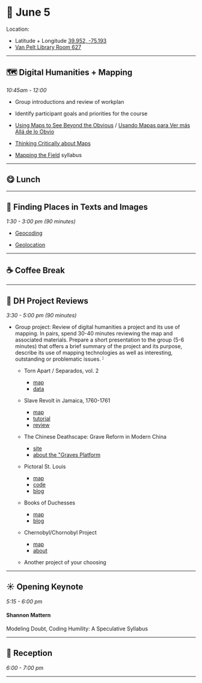 # 🌱 June 5

Location:

- Latitude + Longitude [39.952, -75.193](https://www.openstreetmap.org/#map=18/39.95268/-75.19372) 
- [Van Pelt Library Room 627](https://www.library.upenn.edu/floor-plans/vanpelt/sixth)

<hr>

## 🗺️ Digital Humanities + Mapping
_10:45am - 12:00_ 

- Group introductions and review of workplan 
- Identify participant goals and priorities for the course 
- [Using Maps to See Beyond the Obvious](https://kit.exposingtheinvisible.org/en/maps.html) / [Usando Mapas para Ver más Allá de lo Obvio](https://kit.exposingtheinvisible.org/es/maps.html)

- [Thinking Critically about Maps](https://kit.exposingtheinvisible.org/en/critical-maps.html)

- [Mapping the Field](https://mappingthefield.wordsinspace.net/2021/) syllabus

<hr>

## 😋 Lunch

<hr>

## 🎯 Finding Places in Texts and Images
_1:30 - 3:00 pm (90 minutes)_

- [Geocoding](https://programminghistorian.org/en/lessons/finding-places-world-historical-gazetteer)

- [Geolocation](https://www.bellingcat.com/tag/geolocation/)


<hr>

## ☕ Coffee Break

<hr>


## 🦮 DH Project Reviews
_3:30 - 5:00 pm (90 minutes)_ 

- Group project: Review of digital humanities a project and its use of mapping. In pairs, spend 30-40 minutes reviewing the map and associated materials. Prepare a short presentation to the group (5-6 minutes) that offers a brief summary of the project and its purpose, describe its use of mapping technologies as well as interesting, outstanding or problematic issues. <sup style="font-size: 50%;">[1](https://reviewsindh.pubpub.org/review-process)</sup> 

    - Torn Apart / Separados, vol. 2
        - [map](https://xpmethod.columbia.edu/torn-apart/volume/2/)
        - [data](https://github.com/xpmethod/torn-apart-open-data)

    - Slave Revolt in Jamaica, 1760-1761
        - [map](http://revolt.axismaps.com/)
        - [tutorial](https://craftingdh.netlify.app/tutorials/mapping/)
        - [review](https://reviewsindh.pubpub.org/pub/slave-revolt-in-jamaica/release/1)

    - The Chinese Deathscape: Grave Reform in Modern China
        - [site](https://chinesedeathscape.org/)
        - [about the "Graves Platform](https://chinesedeathscape.supdigital.org/read/colophon)

    - Pictoral St. Louis
        - [map](http://jarednielsen.com/pictorial-st-louis/index.html)
        - [code](https://github.com/nielsenjared/pictorial-st-louis)
        - [blog](https://jarednielsen.com/make-interactive-story-map-leaflet-non-geographical-images/)

    - Books of Duchesses 
        - [map](https://booksofduchesses.com/)  
        - [blog](https://www.karwansaraypublishers.com/en-us/blogs/medieval-world-blog/books-of-duchesses)

    - Chernobyl/Chornobyl Project
        - [map](https://harvard-cga.maps.arcgis.com/apps/webappviewer/index.html?id=5143021e6379448c966900096f21b5e3)
        - [about](https://gis.huri.harvard.edu/chornobyl)
        
    - Another project of your choosing

<hr>


## ☀️ Opening Keynote 
_5:15 - 6:00 pm_

#### Shannon Mattern 
Modeling Doubt, Coding Humility: A Speculative Syllabus

<hr>


## 🌙 Reception
_6:00 - 7:00 pm_

<hr>

